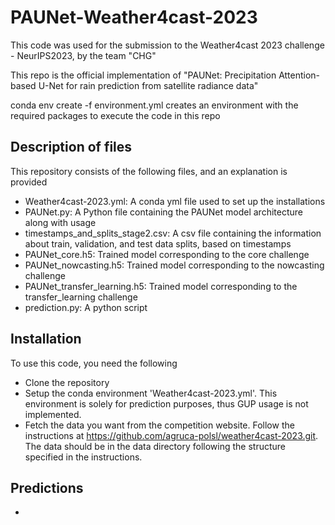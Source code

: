 # PAUNet-Weather4cast-2023
This code was used for the submission to the Weather4cast 2023 challenge - NeurIPS2023, by the team "CHG"

This repo is the official implementation of "PAUNet: Precipitation Attention-based U-Net for rain prediction from satellite radiance data" 

conda env create -f environment.yml creates an environment with the required packages to execute the code in this repo

## Description of files
This repository consists of the following files, and an explanation is provided
- Weather4cast-2023.yml: A conda yml file used to set up the installations
- PAUNet.py: A Python file containing the PAUNet model architecture along with usage
- timestamps_and_splits_stage2.csv: A csv file containing the information about train, validation, and test data splits, based on timestamps
- PAUNet_core.h5: Trained model corresponding to the core challenge
- PAUNet_nowcasting.h5: Trained model corresponding to the nowcasting challenge
- PAUNet_transfer_learning.h5: Trained model corresponding to the transfer_learning challenge
- prediction.py: A python script 

## Installation
To use this code, you need the following
- Clone the repository
- Setup the conda environment 'Weather4cast-2023.yml'. This environment is solely for prediction purposes, thus GUP usage is not implemented.
- Fetch the data you want from the competition website. Follow the instructions at https://github.com/agruca-polsl/weather4cast-2023.git. The data should be in the data directory following the structure specified in the instructions.

## Predictions
- 
